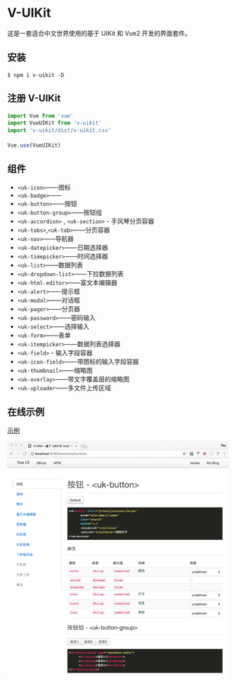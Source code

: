 # V-UIKit

这是一套适合中文世界使用的基于 UIKit 和 Vue2 开发的界面套件。

## 安装

```
$ npm i v-uikit -D
```

## 注册 V-UIKit

```js
import Vue from 'vue'
import VueUIKit from 'v-uikit'
import 'v-uikit/dist/v-uikit.css'

Vue.use(VueUIKit)
```

## 组件

- `<uk-icon>`——图标
- `<uk-badge>`——
- `<uk-button>`——按钮
- `<uk-button-group>`——按钮组
- `<uk-accordion>` , `<uk-section>` - 手风琴分页容器
- `<uk-tabs>`,`<uk-tab>`——分页容器
- `<uk-nav>`——导航器
- `<uk-datepicker>`——日期选择器
- `<uk-timepicker>`——时间选择器
- `<uk-list>`——数据列表
- `<uk-dropdown-list>`——下拉数据列表
- `<uk-html-editor>`——富文本编辑器
- `<uk-alert>`——提示框
- `<uk-modal>`——对话框
- `<uk-pager>`——分页器
- `<uk-password>`——密码输入
- `<uk-select>`——选择输入
- `<uk-form>`——表单
- `<uk-itempicker>`——数据列表选择器
- `<uk-field>` - 输入字段容器
- `<uk-icon-field>`——带图标的输入字段容器
- `<uk-thumbnail>`——缩略图
- `<uk-overlay>`——带文字覆盖层的缩略图
- `<uk-uploader`——多文件上传区域

## 在线示例

[示例](https://dotnetage.github.io/vue-ui/)

![Vue UI](shotscreen.png)
